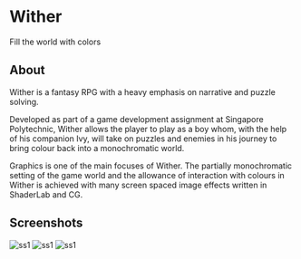 # Wither
Fill the world with colors

## About
Wither is a fantasy RPG with a heavy emphasis on narrative and puzzle solving.

Developed as part of a game development assignment at Singapore Polytechnic, Wither allows the player to play as a boy whom, with the help of his companion Ivy, will take on puzzles and enemies in his journey to bring colour back into a monochromatic world.

Graphics is one of the main focuses of Wither. The partially monochromatic setting of the game world and the allowance of interaction with colours in Wither is achieved with many screen spaced image effects written in ShaderLab and CG.

## Screenshots
![ss1](http://samuelvanallen.azurewebsites.net/image/portfolio/wither/2.png)
![ss1](http://samuelvanallen.azurewebsites.net/image/portfolio/wither/3.png)
![ss1](http://samuelvanallen.azurewebsites.net/image/portfolio/wither/4.png)
